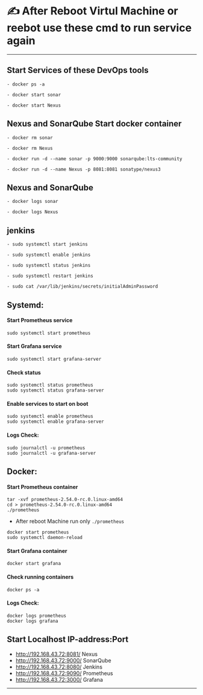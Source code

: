 
# ✍️ After Reboot Virtul Machine or reebot use these cmd to run service again
________________________________________________________________________________________________________________________________

## Start Services of these DevOps tools
```
- docker ps -a
```
```
- docker start sonar
```
```
- docker start Nexus
```

## Nexus and SonarQube Start docker container
```
- docker rm sonar
```
```
- docker rm Nexus
```
```
- docker run -d --name sonar -p 9000:9000 sonarqube:lts-community
```
```
- docker run -d --name Nexus -p 8081:8081 sonatype/nexus3
```

## Nexus and SonarQube
```
- docker logs sonar
```
```
- docker logs Nexus
```

## jenkins
```
- sudo systemctl start jenkins
```
```
- sudo systemctl enable jenkins
```
```
- sudo systemctl status jenkins
```
```
- sudo systemctl restart jenkins
```
```
- sudo cat /var/lib/jenkins/secrets/initialAdminPassword
```

## Systemd:
#### Start Prometheus service
```
sudo systemctl start prometheus
```

#### Start Grafana service
```
sudo systemctl start grafana-server
```

#### Check status
```
sudo systemctl status prometheus
sudo systemctl status grafana-server
```

#### Enable services to start on boot
```
sudo systemctl enable prometheus
sudo systemctl enable grafana-server
```

#### Logs Check:
```
sudo journalctl -u prometheus
sudo journalctl -u grafana-server
```

## Docker:
#### Start Prometheus container
```
tar -xvf prometheus-2.54.0-rc.0.linux-amd64
cd > prometheus-2.54.0-rc.0.linux-amd64
./prometheus
```
- After reboot Machine run only `./prometheus`
```
docker start prometheus
sudo systemctl daemon-reload
```

#### Start Grafana container
```
docker start grafana
```

#### Check running containers
```
docker ps -a
```

#### Logs Check:
```
docker logs prometheus
docker logs grafana
```

## Start Localhost IP-address:Port
- http://192.168.43.72:8081/  Nexus
- http://192.168.43.72:9000/ SonarQube
- http://192.168.43.72:8080/ Jenkins
- http://192.168.43.72:9090/ Prometheus
- http://192.168.43.72:3000/ Grafana
__________________________________________________________________________________________________________________________________________________________
